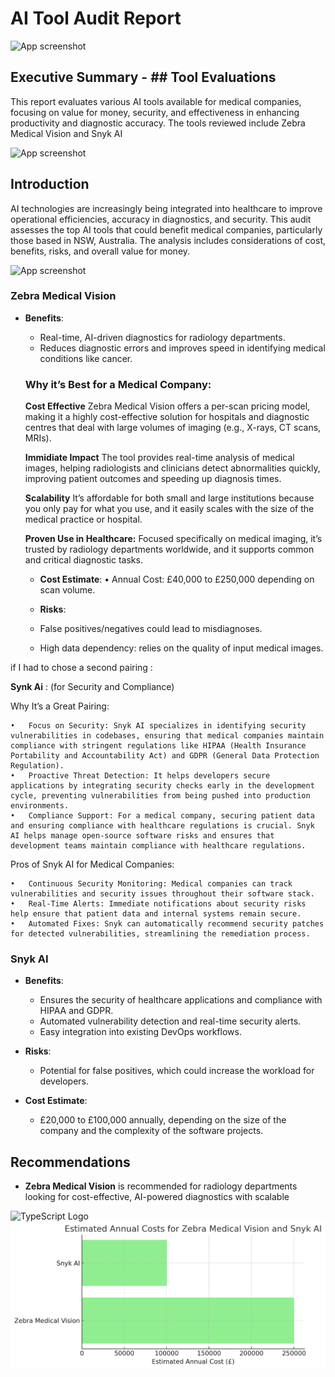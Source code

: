 # AI Tool Audit Report

![App screenshot](https://qtxasset.com/cdn-cgi/image/w=850,h=478,f=auto,fit=crop,g=0.5x0.5/https://qtxasset.com/quartz/qcloud5/media/image/fiercebiotech/1574671721/zebramedical.jpg/zebramedical.jpg?VersionId=mPyf7Cp_N0WNjfkEMi6IdQdhcyrLdrcK "App screenshot")


## Executive Summary - ## Tool Evaluations
This report evaluates various AI tools available for medical companies, focusing on value for money, security, and effectiveness in enhancing productivity and diagnostic accuracy. The tools reviewed include Zebra Medical Vision and Snyk AI

![App screenshot](https://qtxasset.com/cdn-cgi/image/format=auto,fit=crop,g=0.5x0.5,h=395,w=705/https://qtxasset.com/quartz/qcloud5/media/image/Machine.jpg?VersionId=5tFKYbWZf8xjC8EN.yrzzEC.EYmJQAsm "App screenshot")

## Introduction
AI technologies are increasingly being integrated into healthcare to improve operational efficiencies, accuracy in diagnostics, and security. This audit assesses the top AI tools that could benefit medical companies, particularly those based in NSW, Australia. The analysis includes considerations of cost, benefits, risks, and overall value for money.

![App screenshot](https://research-assets.cbinsights.com/2021/08/12092817/Zebra-1024x426.png "App screenshot")

### Zebra Medical Vision

- **Benefits**:
  - Real-time, AI-driven diagnostics for radiology departments.
  - Reduces diagnostic errors and improves speed in identifying medical conditions like cancer.

  ### Why it’s Best for a Medical Company:


	**Cost Effective** Zebra Medical Vision offers a per-scan pricing model, making it a highly cost-effective solution for hospitals and diagnostic centres that deal with large volumes of imaging (e.g., X-rays, CT scans, MRIs).


	**Immidiate Impact**
     The tool provides real-time analysis of medical images, helping radiologists and clinicians detect abnormalities quickly, improving patient outcomes and speeding up diagnosis times.

	**Scalability**
     It’s affordable for both small and large institutions because you only pay for what you use, and it easily scales with the size of the medical practice or hospital.

	**Proven Use in Healthcare:**	 Focused specifically on medical imaging, it’s trusted by radiology departments worldwide, and it supports common and critical diagnostic tasks.

     - **Cost Estimate**:
	•	Annual Cost: £40,000 to £250,000 depending on scan volume.
  
    - **Risks**:
    - False positives/negatives could lead to misdiagnoses.
    - High data dependency: relies on the quality of input medical images.


    
if I had to chose a second pairing : 

 **Synk Ai** :
 (for Security and Compliance)

Why It’s a Great Pairing:

	•	Focus on Security: Snyk AI specializes in identifying security vulnerabilities in codebases, ensuring that medical companies maintain compliance with stringent regulations like HIPAA (Health Insurance Portability and Accountability Act) and GDPR (General Data Protection Regulation).
	•	Proactive Threat Detection: It helps developers secure applications by integrating security checks early in the development cycle, preventing vulnerabilities from being pushed into production environments.
	•	Compliance Support: For a medical company, securing patient data and ensuring compliance with healthcare regulations is crucial. Snyk AI helps manage open-source software risks and ensures that development teams maintain compliance with healthcare regulations.

Pros of Snyk AI for Medical Companies:

	•	Continuous Security Monitoring: Medical companies can track vulnerabilities and security issues throughout their software stack.
	•	Real-Time Alerts: Immediate notifications about security risks help ensure that patient data and internal systems remain secure.
	•	Automated Fixes: Snyk can automatically recommend security patches for detected vulnerabilities, streamlining the remediation process.

### Snyk AI

- **Benefits**:
  - Ensures the security of healthcare applications and compliance with HIPAA and GDPR.
  - Automated vulnerability detection and real-time security alerts.
  - Easy integration into existing DevOps workflows.

- **Risks**:
  - Potential for false positives, which could increase the workload for developers.

- **Cost Estimate**:
  - £20,000 to £100,000 annually, depending on the size of the company and the complexity of the software projects.



## Recommendations
- **Zebra Medical Vision** is recommended for radiology departments looking for cost-effective, AI-powered diagnostics with scalable​



<img src="Audit.png" alt="TypeScript Logo" class="top-img">
<img src="Other.png" alt="TypeScript Logo" class="top-img">